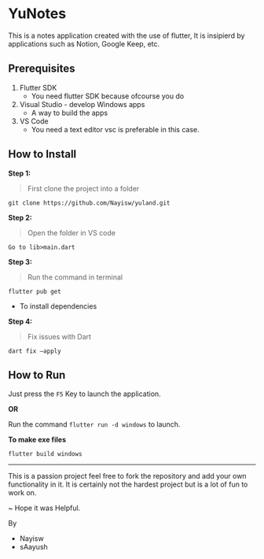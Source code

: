 # YuNotes

This is a notes application created with the use of flutter, It is insipierd by applications such as Notion, Google Keep, etc.

## Prerequisites

1. Flutter SDK
   - You need flutter SDK because ofcourse you do
2. Visual Studio - develop Windows apps
   - A way to build the apps
3. VS Code
   - You need a text editor vsc is preferable in this case.

## How to Install
**Step 1:**

> First clone the project into a folder

```
git clone https://github.com/Nayisw/yuland.git
```

**Step 2:**

> Open the folder in VS code
```
Go to lib>main.dart
```

**Step 3:**

> Run the command in terminal

```
flutter pub get
```
- To install dependencies

**Step 4:**

> Fix issues with Dart

```
dart fix —apply
```

## How to Run

Just press the `F5` Key to launch the application.

**OR**

Run the command `flutter run -d windows` to launch.


**To make exe files**

```
flutter build windows
```
<hr>

This is a passion project feel free to fork the repository and add your own functionality in it.
It is certainly not the hardest project but is a lot of fun to work on.

~ Hope it was Helpful.

By
- Nayisw
- sAayush
